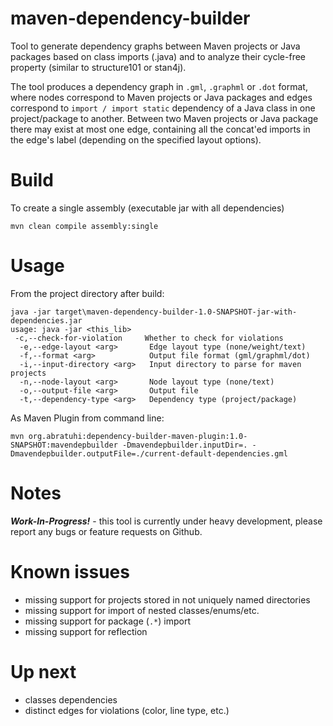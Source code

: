 # maven-dependency-builder

Tool to generate dependency graphs between Maven projects or Java packages based on class imports (.java) and to analyze
their cycle-free property (similar to structure101 or stan4j).

The tool produces a dependency graph in `.gml`, `.graphml` or `.dot` format, where nodes correspond to Maven projects or
Java packages and edges correspond to `import / import static` dependency of a Java class in one project/package to
another.
Between two Maven projects or Java package there may exist at most one edge, containing all the concat'ed imports in the
edge's label (depending on the specified layout options).

# Build

To create a single assembly (executable jar with all dependencies)

```
mvn clean compile assembly:single
```

# Usage

From the project directory after build:

```
java -jar target\maven-dependency-builder-1.0-SNAPSHOT-jar-with-dependencies.jar
usage: java -jar <this_lib>
 -c,--check-for-violation     Whether to check for violations
  -e,--edge-layout <arg>       Edge layout type (none/weight/text)
  -f,--format <arg>            Output file format (gml/graphml/dot)
  -i,--input-directory <arg>   Input directory to parse for maven projects
  -n,--node-layout <arg>       Node layout type (none/text)
  -o,--output-file <arg>       Output file
  -t,--dependency-type <arg>   Dependency type (project/package)
```

As Maven Plugin from command line:

```
mvn org.abratuhi:dependency-builder-maven-plugin:1.0-SNAPSHOT:mavendepbuilder -Dmavendepbuilder.inputDir=. -Dmavendepbuilder.outputFile=./current-default-dependencies.gml
```

# Notes

**_Work-In-Progress!_** - this tool is currently under heavy development, please report any bugs or feature requests on
Github.

# Known issues

* missing support for projects stored in not uniquely named directories
* missing support for import of nested classes/enums/etc.
* missing support for package (`.*`) import
* missing support for reflection

# Up next

* classes dependencies
* distinct edges for violations (color, line type, etc.)

